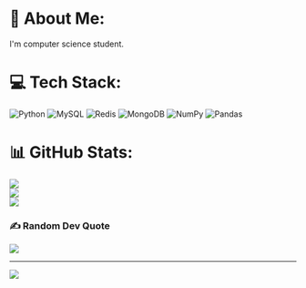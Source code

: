 # 💫 About Me:
I'm computer science student.<br> 


# 💻 Tech Stack:
![Python](https://img.shields.io/badge/python-3670A0?style=for-the-badge&logo=python&logoColor=ffdd54) ![MySQL](https://img.shields.io/badge/mysql-4479A1.svg?style=for-the-badge&logo=mysql&logoColor=white) ![Redis](https://img.shields.io/badge/redis-%23DD0031.svg?style=for-the-badge&logo=redis&logoColor=white) ![MongoDB](https://img.shields.io/badge/MongoDB-%234ea94b.svg?style=for-the-badge&logo=mongodb&logoColor=white) ![NumPy](https://img.shields.io/badge/numpy-%23013243.svg?style=for-the-badge&logo=numpy&logoColor=white) ![Pandas](https://img.shields.io/badge/pandas-%23150458.svg?style=for-the-badge&logo=pandas&logoColor=white)
# 📊 GitHub Stats:
![](https://github-readme-stats.vercel.app/api?username=oriru56&theme=dark&hide_border=false&include_all_commits=false&count_private=false)<br/>
![](https://github-readme-streak-stats.herokuapp.com/?user=oriru56&theme=dark&hide_border=false)<br/>
![](https://github-readme-stats.vercel.app/api/top-langs/?username=oriru56&theme=dark&hide_border=false&include_all_commits=false&count_private=false&layout=compact)

### ✍️ Random Dev Quote
![](https://quotes-github-readme.vercel.app/api?type=horizontal&theme=radical)

---
[![](https://visitcount.itsvg.in/api?id=oriru56&icon=0&color=0)](https://visitcount.itsvg.in)

<!-- Proudly created with GPRM ( https://gprm.itsvg.in ) -->
